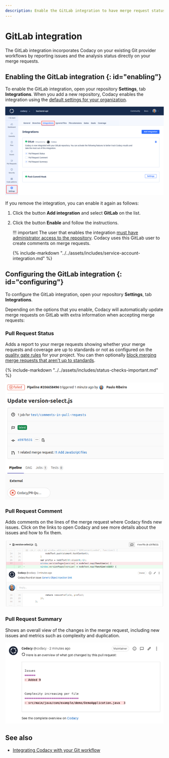 ```yaml
---
description: Enable the GitLab integration to have merge request status, comments, and analysis summaries from Codacy directly on merge requests.
---
```


# GitLab integration

The GitLab integration incorporates Codacy on your existing Git provider workflows by reporting issues and the analysis status directly on your merge requests.

## Enabling the GitLab integration {: id="enabling"}

To enable the GitLab integration, open your repository **Settings**, tab **Integrations**. When you add a new repository, Codacy enables the integration using the [default settings for your organization](../../organizations/configuring-default-git-provider-integration-settings.md).

![GitLab integration](images/gitlab-integration.png)

If you remove the integration, you can enable it again as follows:

1.  Click the button **Add integration** and select **GitLab** on the list.
1.  Click the button **Enable** and follow the instructions.

    !!! important
        The user that enables the integration [must have administrator access to the repository](../../organizations/roles-and-permissions-for-organizations.md#permissions-for-gitlab). Codacy uses this GitLab user to create comments on merge requests.

    {% include-markdown "../../assets/includes/service-account-integration.md" %}

## Configuring the GitLab integration {: id="configuring"}

To configure the GitLab integration, open your repository **Settings**, tab **Integrations**.

Depending on the options that you enable, Codacy will automatically update merge requests on GitLab with extra information when accepting merge requests:

### Pull Request Status

Adds a report to your merge requests showing whether your merge requests and coverage are up to standards or not as configured on the [quality gate rules](../../repositories-configure/adjusting-quality-gates.md) for your project. You can then optionally [block merging merge requests that aren't up to standards](../../getting-started/integrating-codacy-with-your-git-workflow.md#blocking-pull-requests).

{% include-markdown "../../assets/includes/status-checks-important.md" %}

![Merge request status on GitLab](images/gitlab-integration-pr-status.png)

### Pull Request Comment

Adds comments on the lines of the merge request where Codacy finds new issues. Click on the links to open Codacy and see more details about the issues and how to fix them.

![Merge request comment on GitLab](images/gitlab-integration-pr-comment.png)

### Pull Request Summary

Shows an overall view of the changes in the merge request, including new issues and metrics such as complexity and duplication.

![Merge request summary on GitLab](images/gitlab-integration-pr-summary.png)

## See also

-   [Integrating Codacy with your Git workflow](../../getting-started/integrating-codacy-with-your-git-workflow.md)
